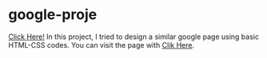 # google-proje
[Click Here!](https://sakegr.github.io/google-proje/)
In this project, I tried to design a similar google page using basic HTML-CSS codes. You can visit the page with [Clik Here](https://sakegr.github.io/google-proje/).
